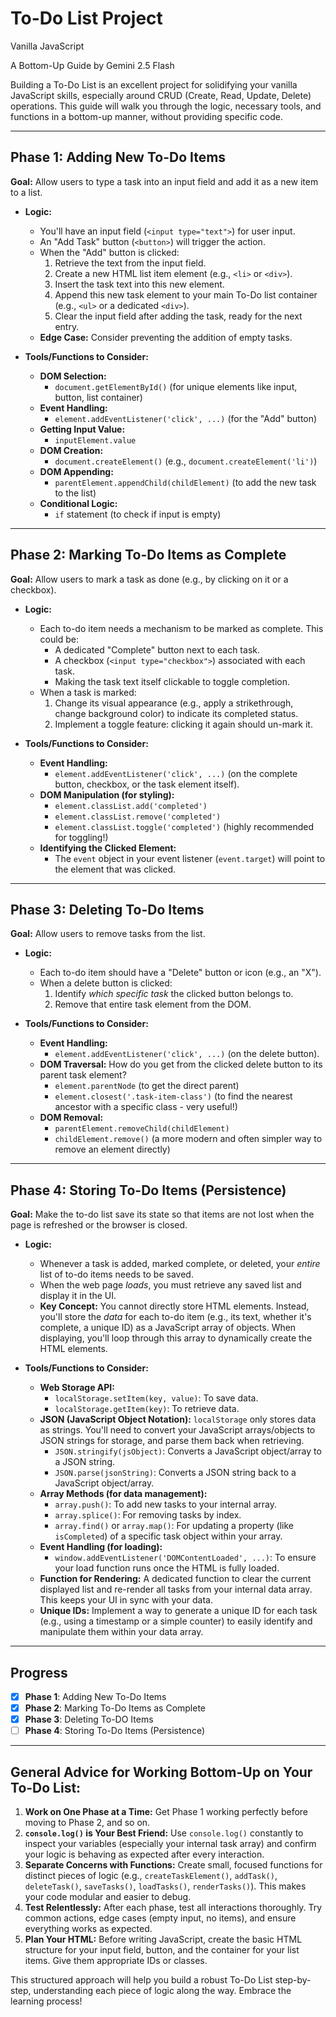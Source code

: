 # To-Do List Project

Vanilla JavaScript

A Bottom-Up Guide by Gemini 2.5 Flash

Building a To-Do List is an excellent project for solidifying your vanilla JavaScript skills, especially around CRUD (Create, Read, Update, Delete) operations. This guide will walk you through the logic, necessary tools, and functions in a bottom-up manner, without providing specific code.

---

## Phase 1: Adding New To-Do Items

**Goal:** Allow users to type a task into an input field and add it as a new item to a list.

* **Logic:**
    * You'll have an input field (`<input type="text">`) for user input.
    * An "Add Task" button (`<button>`) will trigger the action.
    * When the "Add" button is clicked:
        1.  Retrieve the text from the input field.
        2.  Create a new HTML list item element (e.g., `<li>` or `<div>`).
        3.  Insert the task text into this new element.
        4.  Append this new task element to your main To-Do list container (e.g., `<ul>` or a dedicated `<div>`).
        5.  Clear the input field after adding the task, ready for the next entry.
    * **Edge Case:** Consider preventing the addition of empty tasks.

* **Tools/Functions to Consider:**
    * **DOM Selection:**
        * `document.getElementById()` (for unique elements like input, button, list container)
    * **Event Handling:**
        * `element.addEventListener('click', ...)` (for the "Add" button)
    * **Getting Input Value:**
        * `inputElement.value`
    * **DOM Creation:**
        * `document.createElement()` (e.g., `document.createElement('li')`)
    * **DOM Appending:**
        * `parentElement.appendChild(childElement)` (to add the new task to the list)
    * **Conditional Logic:**
        * `if` statement (to check if input is empty)

---

## Phase 2: Marking To-Do Items as Complete

**Goal:** Allow users to mark a task as done (e.g., by clicking on it or a checkbox).

* **Logic:**
    * Each to-do item needs a mechanism to be marked as complete. This could be:
        * A dedicated "Complete" button next to each task.
        * A checkbox (`<input type="checkbox">`) associated with each task.
        * Making the task text itself clickable to toggle completion.
    * When a task is marked:
        1.  Change its visual appearance (e.g., apply a strikethrough, change background color) to indicate its completed status.
        2.  Implement a toggle feature: clicking it again should un-mark it.

* **Tools/Functions to Consider:**
    * **Event Handling:**
        * `element.addEventListener('click', ...)` (on the complete button, checkbox, or the task element itself).
    * **DOM Manipulation (for styling):**
        * `element.classList.add('completed')`
        * `element.classList.remove('completed')`
        * `element.classList.toggle('completed')` (highly recommended for toggling!)
    * **Identifying the Clicked Element:**
        * The `event` object in your event listener (`event.target`) will point to the element that was clicked.

---

## Phase 3: Deleting To-Do Items

**Goal:** Allow users to remove tasks from the list.

* **Logic:**
    * Each to-do item should have a "Delete" button or icon (e.g., an "X").
    * When a delete button is clicked:
        1.  Identify *which specific task* the clicked button belongs to.
        2.  Remove that entire task element from the DOM.

* **Tools/Functions to Consider:**
    * **Event Handling:**
        * `element.addEventListener('click', ...)` (on the delete button).
    * **DOM Traversal:** How do you get from the clicked delete button to its parent task element?
        * `element.parentNode` (to get the direct parent)
        * `element.closest('.task-item-class')` (to find the nearest ancestor with a specific class - very useful!)
    * **DOM Removal:**
        * `parentElement.removeChild(childElement)`
        * `childElement.remove()` (a more modern and often simpler way to remove an element directly)

---

## Phase 4: Storing To-Do Items (Persistence)

**Goal:** Make the to-do list save its state so that items are not lost when the page is refreshed or the browser is closed.

* **Logic:**
    * Whenever a task is added, marked complete, or deleted, your *entire* list of to-do items needs to be saved.
    * When the web page *loads*, you must retrieve any saved list and display it in the UI.
    * **Key Concept:** You cannot directly store HTML elements. Instead, you'll store the *data* for each to-do item (e.g., its text, whether it's complete, a unique ID) as a JavaScript array of objects. When displaying, you'll loop through this array to dynamically create the HTML elements.

* **Tools/Functions to Consider:**
    * **Web Storage API:**
        * `localStorage.setItem(key, value)`: To save data.
        * `localStorage.getItem(key)`: To retrieve data.
    * **JSON (JavaScript Object Notation):** `localStorage` only stores data as strings. You'll need to convert your JavaScript arrays/objects to JSON strings for storage, and parse them back when retrieving.
        * `JSON.stringify(jsObject)`: Converts a JavaScript object/array to a JSON string.
        * `JSON.parse(jsonString)`: Converts a JSON string back to a JavaScript object/array.
    * **Array Methods (for data management):**
        * `array.push()`: To add new tasks to your internal array.
        * `array.splice()`: For removing tasks by index.
        * `array.find()` or `array.map()`: For updating a property (like `isCompleted`) of a specific task object within your array.
    * **Event Handling (for loading):**
        * `window.addEventListener('DOMContentLoaded', ...)`: To ensure your load function runs once the HTML is fully loaded.
    * **Function for Rendering:** A dedicated function to clear the current displayed list and re-render all tasks from your internal data array. This keeps your UI in sync with your data.
    * **Unique IDs:** Implement a way to generate a unique ID for each task (e.g., using a timestamp or a simple counter) to easily identify and manipulate them within your data array.

---

## Progress

* [x] **Phase 1**:  Adding New To-Do Items
* [x] **Phase 2**: Marking To-Do Items as Complete
* [x] **Phase 3**: Deleting To-DO Items
* [ ] **Phase 4**: Storing To-Do Items (Persistence)

---

## General Advice for Working Bottom-Up on Your To-Do List:

1.  **Work on One Phase at a Time:** Get Phase 1 working perfectly before moving to Phase 2, and so on.
2.  **`console.log()` is Your Best Friend:** Use `console.log()` constantly to inspect your variables (especially your internal task array) and confirm your logic is behaving as expected after every interaction.
3.  **Separate Concerns with Functions:** Create small, focused functions for distinct pieces of logic (e.g., `createTaskElement()`, `addTask()`, `deleteTask()`, `saveTasks()`, `loadTasks()`, `renderTasks()`). This makes your code modular and easier to debug.
4.  **Test Relentlessly:** After each phase, test all interactions thoroughly. Try common actions, edge cases (empty input, no items), and ensure everything works as expected.
5.  **Plan Your HTML:** Before writing JavaScript, create the basic HTML structure for your input field, button, and the container for your list items. Give them appropriate IDs or classes.

This structured approach will help you build a robust To-Do List step-by-step, understanding each piece of logic along the way. Embrace the learning process!
